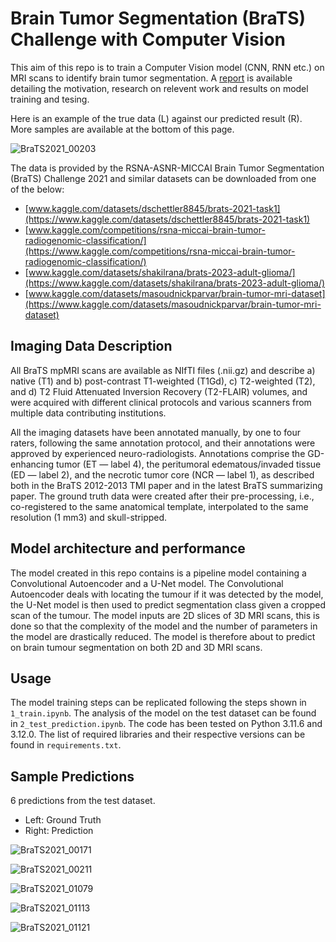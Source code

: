 # Brain Tumor Segmentation (BraTS) Challenge with Computer Vision

This aim of this repo is to train a Computer Vision model (CNN, RNN etc.) on MRI scans to identify brain tumor segmentation. A [report](https://raw.githubusercontent.com/marcohoucheng/Brain-Tumor-Segmentation-with-Computer-Vision/main/Scientific_Report.pdf) is available detailing the motivation, research on relevent work and results on model training and tesing.

Here is an example of the true data (L) against our predicted result (R). More samples are available at the bottom of this page.

![BraTS2021_00203](https://raw.githubusercontent.com/marcohoucheng/Brain-Tumor-Segmentation-with-Computer-Vision/main/Sample%20Gifs/BraTS2021_00203.gif)

The data is provided by the RSNA-ASNR-MICCAI Brain Tumor Segmentation (BraTS) Challenge 2021 and similar datasets can be downloaded from one of the below:

- [www.kaggle.com/datasets/dschettler8845/brats-2021-task1](https://www.kaggle.com/datasets/dschettler8845/brats-2021-task1)
- [www.kaggle.com/competitions/rsna-miccai-brain-tumor-radiogenomic-classification/](https://www.kaggle.com/competitions/rsna-miccai-brain-tumor-radiogenomic-classification/)
- [www.kaggle.com/datasets/shakilrana/brats-2023-adult-glioma/](https://www.kaggle.com/datasets/shakilrana/brats-2023-adult-glioma/)
- [www.kaggle.com/datasets/masoudnickparvar/brain-tumor-mri-dataset](https://www.kaggle.com/datasets/masoudnickparvar/brain-tumor-mri-dataset)

## Imaging Data Description

All BraTS mpMRI scans are available as NIfTI files (.nii.gz) and describe a) native (T1) and b) post-contrast T1-weighted (T1Gd), c) T2-weighted (T2), and d) T2 Fluid Attenuated Inversion Recovery (T2-FLAIR) volumes, and were acquired with different clinical protocols and various scanners from multiple data contributing institutions.

All the imaging datasets have been annotated manually, by one to four raters, following the same annotation protocol, and their annotations were approved by experienced neuro-radiologists. Annotations comprise the GD-enhancing tumor (ET — label 4), the peritumoral edematous/invaded tissue (ED — label 2), and the necrotic tumor core (NCR — label 1), as described both in the BraTS 2012-2013 TMI paper and in the latest BraTS summarizing paper. The ground truth data were created after their pre-processing, i.e., co-registered to the same anatomical template, interpolated to the same resolution (1 mm3) and skull-stripped.

## Model architecture and performance

The model created in this repo contains is a pipeline model containing a Convolutional Autoencoder and a U-Net model. The Convolutional Autoencoder deals with locating the tumour if it was detected by the model, the U-Net model is then used to predict segmentation class given a cropped scan of the tumour. The model inputs are 2D slices of 3D MRI scans, this is done so that the complexity of the model and the number of parameters in the model are drastically reduced. The model is therefore about to predict on brain tumour segmentation on both 2D and 3D MRI scans.

## Usage

The model training steps can be replicated following the steps shown in `1_train.ipynb`. The analysis of the model on the test dataset can be found in `2_test_prediction.ipynb`. The code has been tested on Python 3.11.6 and 3.12.0. The list of required libraries and their respective versions can be found in `requirements.txt`.

## Sample Predictions

6 predictions from the test dataset.

- Left: Ground Truth
- Right: Prediction

![BraTS2021_00171](https://raw.githubusercontent.com/marcohoucheng/Brain-Tumor-Segmentation-with-Computer-Vision/main/Sample%20Gifs/BraTS2021_00171.gif)

![BraTS2021_00211](https://raw.githubusercontent.com/marcohoucheng/Brain-Tumor-Segmentation-with-Computer-Vision/main/Sample%20Gifs/BraTS2021_00211.gif)

![BraTS2021_01079](https://raw.githubusercontent.com/marcohoucheng/Brain-Tumor-Segmentation-with-Computer-Vision/main/Sample%20Gifs/BraTS2021_01079.gif)

![BraTS2021_01113](https://raw.githubusercontent.com/marcohoucheng/Brain-Tumor-Segmentation-with-Computer-Vision/main/Sample%20Gifs/BraTS2021_01113.gif)

![BraTS2021_01121](https://raw.githubusercontent.com/marcohoucheng/Brain-Tumor-Segmentation-with-Computer-Vision/main/Sample%20Gifs/BraTS2021_01121.gif)
